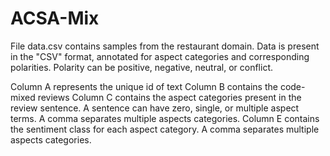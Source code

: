 # ACSA-Mix
File data.csv contains samples from the restaurant domain. Data is present in the "CSV" format, annotated for aspect categories and corresponding polarities. Polarity can be positive, negative, neutral, or conflict.




  Column A represents the unique id of text
  Column B contains the code-mixed reviews
  Column C contains the aspect categories present in the review sentence.
  A sentence can have zero, single, or multiple aspect terms. A comma separates multiple aspects categories.
  Column E contains the sentiment class for each aspect category. A comma separates multiple aspects categories.
  
  
  
  
